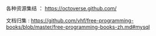 各种资源集结 ： https://octoverse.github.com/

文档归集 : https://github.com/vhf/free-programming-books/blob/master/free-programming-books-zh.md#mysql
